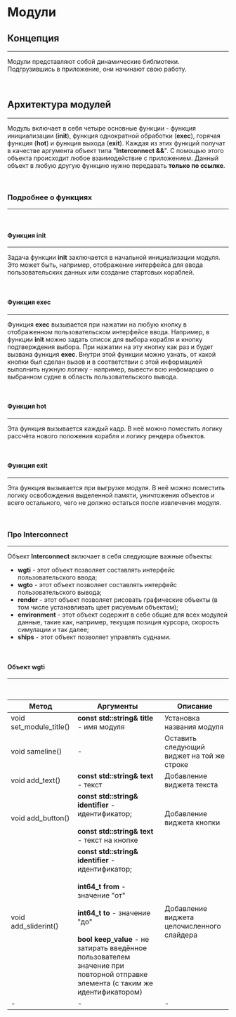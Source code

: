 # Модули

## Концепция
---

Модули представляют собой динамические библиотеки. Подгрузившись в приложение, они начинают свою работу.

<br>

## Архитектура модулей
---

Модуль включает в себя четыре основные функции - функция инициализации (<b>init</b>), функция однократной обработки (<b>exec</b>), горячая функция (<b>hot</b>) и функция выхода (<b>exit</b>). Каждая из этих функций получат в качестве аргумента объект типа "<b>Interconnect  &&</b>". С помощью этого объекта происходит любое взаимодействие с приложением. Данный объект в любую другую функцию нужно передавать <b>только по ссылке</b>.

<br>

### Подробнее о функциях
---
<br>

#### Функция <b>init</b>
---

Задача функции <b>init</b> заключается в начальной инициализации модуля. Это может быть, например, отображение интерфейса для ввода пользовательских данных или создание стартовых кораблей.

<br>

#### Функция <b>exec</b>
---

Функция <b>exec</b> вызывается при нажатии на любую кнопку в отображенном пользовательском интерфейсе ввода. Например, в функции <b>init</b> можно задать список для выбора корабля и кнопку подтверждения выбора. При нажатии на эту кнопку как раз и будет вызвана функция <b>exec</b>. Внутри этой функции можно узнать, от какой кнопки был сделан вызов и в соответствии с этой информацией выполнить нужную логику - например, вывести всю инфомарцию о выбранном судне в область пользовательского вывода.

<br>

#### Функция <b>hot</b>
---

Эта функция вызывается каждый кадр. В неё можно поместить логику рассчёта нового положения корабля и логику рендера объектов. 

<br>

#### Функция <b>exit</b>
---

Эта функция вызывается при выгрузке модуля. В неё можно поместить логику освобождения выделенной памяти, уничтожения объектов и всего остального, чего не должно остаться после извлечения модуля. 

<br>

### Про <b>Interconnect</b>
---

Объект <b>Interconnect</b> включает в себя следующие важные объекты:
- <b>wgti</b> - этот объект позволяет составлять интерфейс пользовательского ввода;
- <b>wgto</b> - этот объект позволяет составлять интерфейс пользовательского вывода;
- <b>render</b> - этот объект позволяет рисовать графические объекты (в том числе устанавливать цвет рисуемым объектам);
- <b>environment</b> - этот объект содержит в себе общие для всех модулей данные, такие как, например, текущая позиция курсора, скорость симулации и так далее;
- <b>ships</b> - этот объект позволяет управлять суднами.

<br>

#### Объект <b>wgti</b>
---

<br>

| Метод | Аргументы | Описание |
| - | - | - |
| void set_module_title() | <b>const std::string& title</b> - имя модуля | Установка названия модуля |
| void sameline() | - | Оставить следующий виджет на той же строке |
| void add_text() | <b>const std::string& text</b> - текст  | Добавление виджета текста |
| void add_button() | <b>const std::string& identifier</b> - идентификатор; <br><br> <b>const std::string& text</b> - текст на кнопке | Добавление виджета кнопки |
| void add_sliderint() | <b>const std::string& identifier</b> - идентификатор; <br><br> <b>int64_t from</b> - значение "от" <br><br> <b>int64_t to</b> - значение "до" <br><br> <b>bool keep_value</b> - не затирать введённое пользователем значение при повторной отправке элемента (с таким же идентификатором) | Добавление виджета целочисленного слайдера |
| - | - | - |